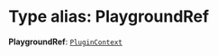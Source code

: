 # Type alias: PlaygroundRef

**PlaygroundRef**: [`PluginContext`](/en/auto-docs/playground-react/variables/PluginContext-1.md)
